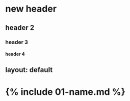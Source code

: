 # new header
## header 2
### header 3
#### header 4
layout: default
---

# {% include 01-name.md %}

